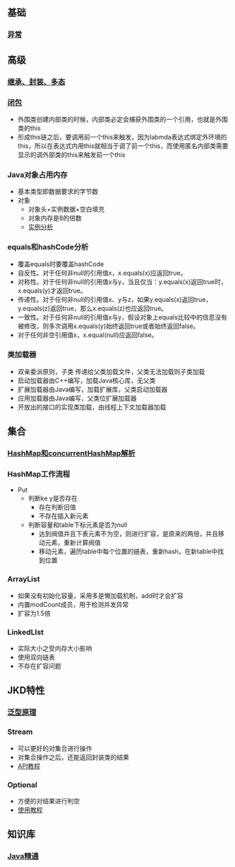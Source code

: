 

## 基础

### [异常](https://blog.csdn.net/zjh_1110120/article/details/81607868)

## 高级

### [继承、封装、多态](https://blog.csdn.net/justloveyou_/article/details/52798666)

### [闭包](http://www.importnew.com/17905.html)

- 外围类创建内部类的时候，内部类必定会捕获外围类的一个引用，也就是外围类的this
- 形成this链之后，要调用前一个this来触发，因为labmda表达式绑定外环境的this，所以在表达式内用this就相当于调了前一个this，而使用匿名内部类需要显示的调外部类的this来触发前一个this

### Java对象占用内存

- 基本类型即数据要求的字节数
- 对象
  - 对象头+实例数据+空白填充
  - 对象内存是8的倍数
  - [实例分析](https://juejin.im/post/5d0fa403f265da1bb67a2335)

### equals和hashCode分析

- 覆盖equals时要覆盖hashCode
- 自反性。对于任何非null的引用值x，x.equals(x)应返回true。
- 对称性。对于任何非null的引用值x与y，当且仅当：y.equals(x)返回true时，x.equals(y)才返回true。
- 传递性。对于任何非null的引用值x、y与z，如果y.equals(x)返回true，y.equals(z)返回true，那么x.equals(z)也应返回true。
- 一致性。对于任何非null的引用值x与y，假设对象上equals比较中的信息没有被修改，则多次调用x.equals(y)始终返回true或者始终返回false。
- 对于任何非空引用值x，x.equal(null)应返回false。

### 类加载器

- 双亲委派原则，子类 传递给父类加载文件，父类无法加载则子类加载
- 启动加载器由C++编写，加载Java核心库，无父类
- 扩展加载器由Java编写，加载扩展库，父类启动加载器
- 应用加载器由Java编写，父类位扩展加载器
- 开放出的接口的实现类加载，由线程上下文加载器加载

## 集合

### [HashMap和concurrentHashMap解析](http://www.javastack.cn/article/2018/hashmap-concurrenthashmap-details/)

### HashMap工作流程

- Put
  - 判断ke y是否存在
    - 存在判断旧值
    - 不存在插入新元素
  - 判断容量和table下标元素是否为null
    - 达到阀值并且下表元素不为空，则进行扩容，是原来的两倍，并且移动元素，重新计算阀值
    - 移动元素，遍历table中每个位置的链表，重新hash，在新table中找到位置

### ArrayList

- 如果没有初始化容量，采用多是懒加载机制，add时才会扩容
- 内置modCount成员，用于检测并发异常
- 扩容为1.5倍

### LinkedLIst

- 实际大小之受内存大小影响
- 使用双向链表
- 不存在扩容问题

### 

## JKD特性

### [泛型原理](https://blog.csdn.net/briblue/article/details/76736356)

### Stream

- 可以更好的对集合进行操作
- 对集合操作之后，还能返回封装类的结果
- [API教程](https://www.jianshu.com/p/32fd655cc2c2)

### Optional

- 方便的对结果进行判空
- [使用教程](https://lw900925.github.io/java/java8-optional.html)

## 知识库

### [Java精通](<https://www.zhihu.com/question/28903757/answer/575333243>)

